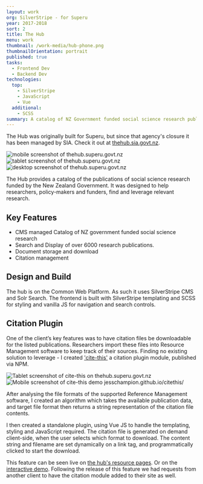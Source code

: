 ```yaml
---
layout: work
org: SilverStripe - for Superu
year: 2017-2018
sort: 2
title: The Hub
menu: work
thumbnail: /work-media/hub-phone.png
thumbnailOrientation: portrait
published: true
tasks:
  - Frontend Dev
  - Backend Dev
technologies:
  top:
    - SilverStripe
    - JavaScript
    - Vue
  additional:
    - SCSS
summary: A catalog of NZ Government funded social science research publications
---
```


The Hub was originally built for Superu, but since that agency's closure it has been managed by SIA.
Check it out at [thehub.sia.govt.nz](https://thehub.sia.govt.nz/).

<jc-gallery>
<jc-mockup type="mobile">
  <img title="mobile screenshot of thehub.superu.govt.nz" src="/work-media/hub-phone.png">
</jc-mockup><jc-mockup type="tablet">
  <img title="tablet screenshot of thehub.superu.govt.nz" src="/work-media/hub-tablet.png">
</jc-mockup><jc-mockup type="desktop">
  <img title="desktop screenshot of thehub.superu.govt.nz" src="/work-media/hub-desktop.png">
</jc-mockup>
</jc-gallery>

The Hub provides a catalog of the publications of social science research funded
by the New Zealand Government.
It was designed to help researchers, policy-makers and funders, find and leverage relevant research.

## Key Features

- CMS managed Catalog of NZ government funded social science research
- Search and Display of over 6000 research publications.
- Document storage and download
- Citation management

## Design and Build

The hub is on the Common Web Platform. As such it uses SilverStripe CMS and
Solr Search. The frontend is built with SilverStripe templating and SCSS for styling
and vanilla JS for navigation and search controls.

## Citation Plugin

One of the client’s key features was to have citation files be downloadable for the listed publications.
Researchers import these files into Resource Management software to keep track of their sources.
Finding no existing solution to leverage -
I created ['cite-this'](https://www.npmjs.com/package/cite-this) a citation plugin module, published via NPM.

<jc-gallery>
<jc-mockup type="tablet">
  <img title="Tablet screenshot of cite-this on thehub.superu.govt.nz" src="/work-media/cite-this-hub.png">
</jc-mockup><jc-mockup type="mobile">
  <img title="Mobile screenshot of cite-this demo jesschampion.github.io/citethis/" src="/work-media/cite-this-demo.png">
</jc-mockup>
</jc-gallery>

After analysing the file formats of the supported Reference Management software,
I created an algorithm which takes the available publication data,
and target file format then returns a string representation of the citation file contents.

I then created a standalone plugin, using Vue JS to handle the templating, styling and JavaScript required.
The citation file is generated on demand client-side, when the user selects which format to download.
The content string and filename are set dynamically on a link tag, and programmatically clicked to start the download.

This feature can be seen live on [the hub's resource pages](https://thehub.swa.govt.nz/resources/leading-innovative-learning-in-new-zealand-schools/).
Or on the [interactive demo](https://jesschampion.github.io/citethis/).
Following the release of this feature we had requests from another client to have the citation module added to their site as well.
